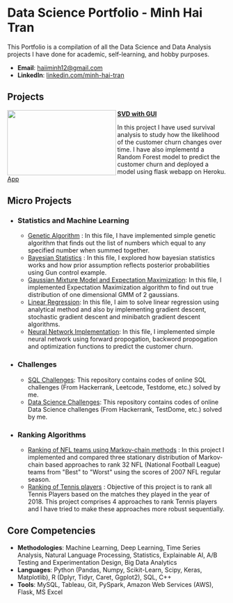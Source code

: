 # Data Science Portfolio - Minh Hai Tran
This Portfolio is a compilation of all the Data Science and Data Analysis projects I have done for academic, self-learning, and hobby purposes.

- **Email**: [haiiminh12@gmail.com](haiiminh12@gmail.com)
- **LinkedIn**: [linkedin.com/minh-hai-tran](https://www.linkedin.com/in/minh-hai-tran-19101b217/)

## Projects

<img align="left" width="250" height="150" src="https://github.com/minhhai1208/Portfolio-Data-Science/svd.jpg"> **[SVD with GUI](https://github.com/archd3sai/Customer-Survival-Analysis-and-Churn-Prediction)**

In this project I have used survival analysis to study how the likelihood of the customer churn changes over time. I have also implementd a Random Forest model to predict the customer churn and deployed a model using flask webapp on Heroku. [App](https://churn-prediction-app.herokuapp.com/)  


## Micro Projects
- ### Statistics and Machine Learning
    - [Genetic Algorithm](https://github.com/minhhai1208/Statistical-Methods/blob/master/genetic-algorithm.ipynb) : In this file, I have implemented simple genetic algorithm that finds out the list of numbers which equal to any specified number when summed together.
    - [Bayesian Statistics](https://github.com/archd3sai/Statistical-Methods/blob/master/Bayesian%20Statistics.ipynb) : In this file, I explored how bayesian statistics works and how prior assumption reflects posterior probabilities using Gun control example. 
    - [Gaussian Mixture Model and Expectation Maximization](https://github.com/archd3sai/Statistical-Methods/blob/master/GMM-EM.ipynb): In this file, I implemented Expectation Maximization algorithm to find out true distribution of one dimensional GMM of 2 gaussians.
    - [Linear Regression](https://github.com/archd3sai/Statistical-Methods/blob/master/Linear%20Regression.ipynb): In this file, I aim to solve linear regression using analytical method and also by implementing gradient descent, stochastic gradient descent and minibatch gradient descent algorithms. 
    - [Neural Network Implementation](https://github.com/archd3sai/Statistical-Methods/blob/master/NN%20Implementation.ipynb): In this file, I implemented simple neural network using forward propogation, backword propogation and optimization functions to predict the customer churn.
 
- ### Challenges
    - [SQL Challenges](https://github.com/archd3sai/SQL): This repository contains codes of online SQL challenges (From Hackerrank, Leetcode, Testdome, etc.) solved by me.
    - [Data Science Challenges](https://github.com/archd3sai/DS-Challenges): This repository contains codes of online Data Science challenges (From Hackerrank, TestDome, etc.) solved by me.
    
- ### Ranking Algorithms
    - [Ranking of NFL teams using Markov-chain methods](https://github.com/archd3sai/Ranking-of-NFL-Teams-using-Markov-method/blob/master/Ranking%20of%20NFL%20teams%20Report.pdf) : In this project I implemented and compared three stationary distribution of Markov-chain based approaches to rank 32 NFL (National Football League) teams from "Best" to "Worst" using the scores of 2007 NFL regular season.
    - [Ranking of Tennis players](https://github.com/archd3sai/Tennis-Players-Ranking/blob/master/TennisRanking.ipynb) : Objective of this project is to rank all Tennis Players based on the matches they played in the year of 2018. This project comprises 4 approaches to rank Tennis players and I have tried to make these approaches more robust sequentially.
 
## Core Competencies

- **Methodologies**: Machine Learning, Deep Learning, Time Series Analysis, Natural Language Processing, Statistics, Explainable AI, A/B Testing and Experimentation Design, Big Data Analytics
- **Languages**: Python (Pandas, Numpy, Scikit-Learn, Scipy, Keras, Matplotlib), R (Dplyr, Tidyr, Caret, Ggplot2), SQL, C++
- **Tools**: MySQL, Tableau, Git, PySpark, Amazon Web Services (AWS), Flask, MS Excel


